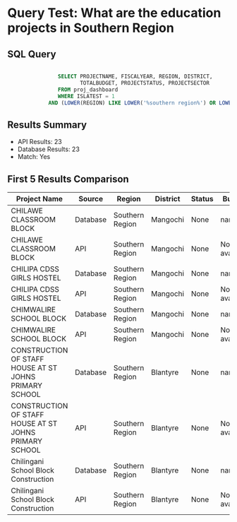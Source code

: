 # Query Test: What are the education projects in Southern Region

## SQL Query
```sql

                SELECT PROJECTNAME, FISCALYEAR, REGION, DISTRICT,
                       TOTALBUDGET, PROJECTSTATUS, PROJECTSECTOR
                FROM proj_dashboard
                WHERE ISLATEST = 1
             AND (LOWER(REGION) LIKE LOWER('%southern region%') OR LOWER(DISTRICT) LIKE LOWER('%southern region%')) AND LOWER(PROJECTSECTOR) LIKE LOWER('%education%') ORDER BY PROJECTNAME ASC
```

## Results Summary
* API Results: 23
* Database Results: 23
* Match: Yes

## First 5 Results Comparison

| Project Name | Source | Region | District | Status | Budget |
|--------------|---------|---------|-----------|---------|----------|
| CHILAWE CLASSROOM BLOCK | Database | Southern Region | Mangochi | None | nan |
| CHILAWE CLASSROOM BLOCK | API | Southern Region | Mangochi | None | Not available |
| CHILIPA CDSS GIRLS HOSTEL | Database | Southern Region | Mangochi | None | nan |
| CHILIPA CDSS GIRLS HOSTEL | API | Southern Region | Mangochi | None | Not available |
| CHIMWALIRE SCHOOL BLOCK | Database | Southern Region | Mangochi | None | nan |
| CHIMWALIRE SCHOOL BLOCK | API | Southern Region | Mangochi | None | Not available |
| CONSTRUCTION OF  STAFF HOUSE AT ST JOHNS PRIMARY SCHOOL | Database | Southern Region | Blantyre | None | nan |
| CONSTRUCTION OF  STAFF HOUSE AT ST JOHNS PRIMARY SCHOOL | API | Southern Region | Blantyre | None | Not available |
| Chilingani School Block Construction | Database | Southern Region | Blantyre | None | nan |
| Chilingani School Block Construction | API | Southern Region | Blantyre | None | Not available |
